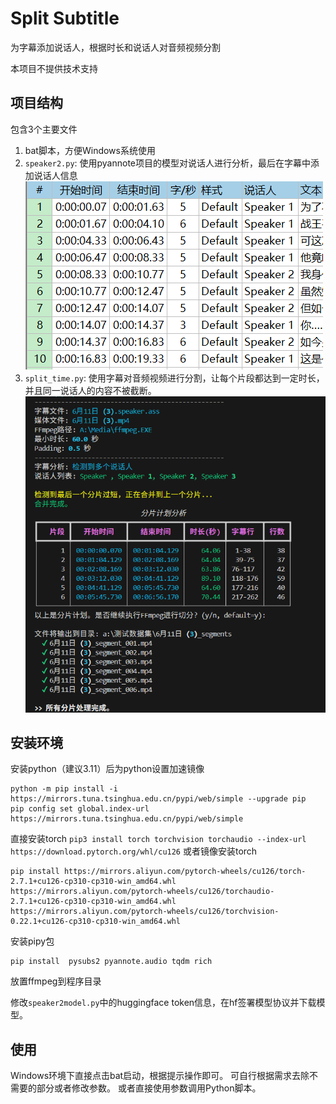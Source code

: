 # Split Subtitle
为字幕添加说话人，根据时长和说话人对音频视频分割

本项目不提供技术支持

## 项目结构
包含3个主要文件
1. bat脚本，方便Windows系统使用
2. `speaker2.py`: 使用pyannote项目的模型对说话人进行分析，最后在字幕中添加说话人信息
![](./img/speaker.png)
3. `split_time.py`: 使用字幕对音频视频进行分割，让每个片段都达到一定时长，并且同一说话人的内容不被截断。
![](./img/split.png)

## 安装环境
安装python（建议3.11）后为python设置加速镜像
```
python -m pip install -i https://mirrors.tuna.tsinghua.edu.cn/pypi/web/simple --upgrade pip
pip config set global.index-url https://mirrors.tuna.tsinghua.edu.cn/pypi/web/simple
```

直接安装torch
`pip3 install torch torchvision torchaudio --index-url https://download.pytorch.org/whl/cu126`
或者镜像安装torch
```
pip install https://mirrors.aliyun.com/pytorch-wheels/cu126/torch-2.7.1+cu126-cp310-cp310-win_amd64.whl  https://mirrors.aliyun.com/pytorch-wheels/cu126/torchaudio-2.7.1+cu126-cp310-cp310-win_amd64.whl https://mirrors.aliyun.com/pytorch-wheels/cu126/torchvision-0.22.1+cu126-cp310-cp310-win_amd64.whl
```

安装pipy包
```
pip install  pysubs2 pyannote.audio tqdm rich 
```

放置ffmpeg到程序目录

修改`speaker2model.py`中的huggingface token信息，在hf签署模型协议并下载模型。


## 使用
Windows环境下直接点击bat启动，根据提示操作即可。
可自行根据需求去除不需要的部分或者修改参数。
或者直接使用参数调用Python脚本。
